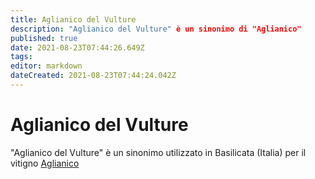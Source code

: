 ```yaml
---
title: Aglianico del Vulture
description: "Aglianico del Vulture" è un sinonimo di "Aglianico"
published: true
date: 2021-08-23T07:44:26.649Z
tags: 
editor: markdown
dateCreated: 2021-08-23T07:44:24.042Z
---
```


# Aglianico del Vulture

"Aglianico del Vulture" è un sinonimo utilizzato in Basilicata (Italia) per il vitigno [Aglianico](/vitigni/Italia/bacca-nera/aglianico)